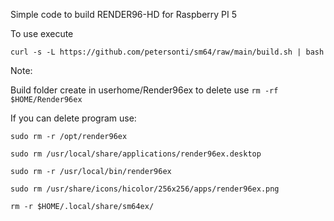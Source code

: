 Simple code to build RENDER96-HD for Raspberry PI 5

To use execute

```curl -s -L https://github.com/petersonti/sm64/raw/main/build.sh | bash```

Note:

Build folder create in userhome/Render96ex to delete use `rm -rf $HOME/Render96ex`


If you can delete program use:

`sudo rm -r /opt/render96ex`

`sudo rm /usr/local/share/applications/render96ex.desktop`

`sudo rm -r /usr/local/bin/render96ex`

`sudo rm /usr/share/icons/hicolor/256x256/apps/render96ex.png`

`rm -r $HOME/.local/share/sm64ex/`
